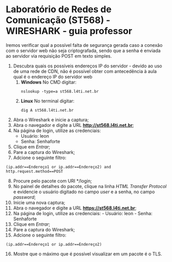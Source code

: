 # Laboratório de Redes de Comunicação (ST568) - WIRESHARK - guia professor

Iremos verificar qual a possível falta de segurança gerada caso a conexão com o servidor web não seja criptografada, sendo que a senha é enviada ao servidor via requisição POST em texto simples.

1. Descubra quais os possíveis endereços IP do servidor - devido ao uso de uma rede de CDN, não é possível obter com antecedência à aula qual é o endereço IP do servidor web
	1. **Windows**
		No CMD digitar:
		~~~
		nslookup -type=a st568.l4ti.net.br
		~~~
	2. **Linux**
		No terminal digitar:
		~~~
		dig A st568.l4ti.net.br
		~~~
2. Abra o Wireshark e inicie a captura;
3. Abra o navegador e digite a URL **http://st568.l4ti.net.br**;
4. Na página de login, utilize as credenciais:
	- Usuário: leon
	- Senha: Senhaforte
5. Clique em *Entrar*;
7. Pare a captura do Wireshark;
8. Adcione o seguinte filtro:
~~~
(ip.addr==Endereço1 or ip.addr==Endereço2) and http.request.method==POST
~~~
8. Procure pelo pacote com URI */login;
9. No painel de detalhes do pacote, clique na linha *HTML Transfer Protocol* e evidencie o usuário digitado no campo *user* e a senha, no campo *password*;
10. Inicie uma nova captura;
11. Abra o navegador e digite a URL **https://st568.l4ti.net.br**;
12.  Na página de login, utilize as credenciais:
	- Usuário: leon
	- Senha: Senhaforte
13. Clique em *Entrar*;
14. Pare a captura do Wireshark;
15. Adcione o seguinte filtro:
~~~
(ip.addr==Endereço1 or ip.addr==Endereço2)
~~~
16. Mostre que o máximo que é possível visualizar em um pacote é o TLS.